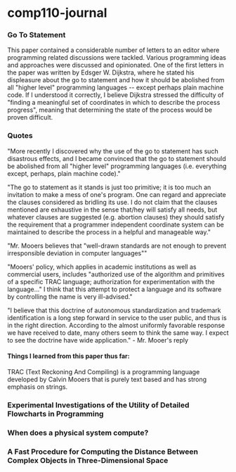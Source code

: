 # comp110-journal

### Go To Statement

This paper contained a considerable number of letters to an editor where programming related discussions were tackled. Various programming ideas and approaches were discussed and opinionated. One of the first letters in the paper was written by Edsger W. Dijkstra, where he stated his displeasure about the go to statement and how it should be abolished from all "higher level" programming languages -- except perhaps plain machine code. If I understood it correctly, I believe Dijkstra stressed the difficulty of "finding a meaningful set of coordinates in which to describe the process progress", meaning that determining the state of the process would be proven difficult.

### Quotes
"More recently I discovered why the use of the go to statement has such disastrous effects, and I became convinced that the go to statement should be abolished from all "higher level" programming languages (i.e. everything except, perhaps, plain machine code)."

"The go to statement as it stands is just too primitive; it is too much an invitation to make a mess of one's program. One can regard and appreciate the clauses considered as bridling its use. I do not claim that the clauses mentioned are exhaustive in the sense that/hey will satisfy all needs, but whatever clauses are suggested (e.g. abortion clauses) they should satisfy the requirement that a programmer independent coordinate system can be maintained to describe the process in a helpful and manageable way."

"Mr. Mooers believes that "well-drawn standards are not enough to prevent irresponsible deviation in computer languages""

"Mooers' policy, which applies in academic institutions as well as commercial users, includes "authorized use of the algorithm and primitives of a specific TRAC language; authorization for experimentation with the language..." I think that this attempt to protect a language and its software by controlling the name is very ill-advised."

"I believe that this doctrine of autonomous standardization and trademark identification is a long step forward in service to the user public, and thus is in the right direction. According to the almost uniformly favorable response we have received to date, many others seem to think the same way. I expect to see the doctrine have wide application." - Mr. Mooer's reply

#### Things I learned from this paper thus far:
TRAC (Text Reckoning And Compiling) is a programming language developed by Calvin Mooers that is purely text based and has strong emphasis on strings. 

### Experimental Investigations of the Utility of Detailed Flowcharts in Programming 


### When does a physical system compute? 


### A Fast Procedure for Computing the Distance Between Complex Objects in Three-Dimensional Space

